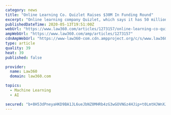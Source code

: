 ```yaml
---
category: news
title: "Online Learning Co. Quizlet Raises $30M In Funding Round"
excerpt: "Online learning company Quizlet, which says it has 50 million users around the world, announced Wednesday that it's raised $30 million in financing to help it continue tutoring high school and college students,"
publishedDateTime: 2020-05-13T19:51:00Z
webUrl: "https://www.law360.com/articles/1273157/online-learning-co-quizlet-raises-30m-in-funding-round"
ampWebUrl: "https://www.law360.com/amp/articles/1273157"
cdnAmpWebUrl: "https://www-law360-com.cdn.ampproject.org/c/s/www.law360.com/amp/articles/1273157"
type: article
quality: 39
heat: 39
published: false

provider:
  name: Law360
  domain: law360.com

topics:
  - Machine Learning
  - AI

secured: "b+8H53dPneyaHKD9BA1JL6ueJbNZ0MHRb4zG3wGOVNGz4HJip+t0LmtHJWnXJzD4fUUemrE1PI5otwrTX0OFB1t/By/zuT220iK9vCESPs5RdOq+P8RNMzf73yhaSibUDAUbgfpamQ9OYXvTY0gp0+Rq9/e3gjbAoFjibUoFSSSGef9NV25X/4J8nvwmrg6EGtWBPE3j2wMxrBps9zAm0k+jo8C6uENdAGSU7umD3y00KRR0qxl2o71Vh/ONZTFkqrOvC8LTiQ85u2a9kwg2S2stpZpxU/qgAD9nas39XjTiOgeIbWuNp2w5cF2cltOP;SHUhzYkYvUBVFKnGe7zoUQ=="
---
```



